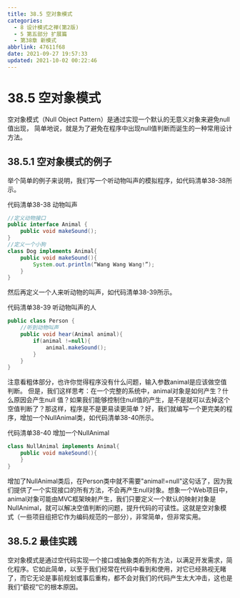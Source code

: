 ```yaml
---
title: 38.5 空对象模式
categories:
  - 8 设计模式之禅(第2版)
  - 5 第五部分 扩展篇
  - 第38章 新模式
abbrlink: 47611f68
date: 2021-09-27 19:57:33
updated: 2021-10-02 00:22:46
---
```

# 38.5 空对象模式
空对象模式（Null Object Pattern）是通过实现一个默认的无意义对象来避免null值出现， 简单地说，就是为了避免在程序中出现null值判断而诞生的一种常用设计方法。

## 38.5.1 空对象模式的例子
举个简单的例子来说明，我们写一个听动物叫声的模拟程序，如代码清单38-38所示。

代码清单38-38 动物叫声
```java
//定义动物接口
public interface Animal {
    public void makeSound();
}
//定义一个小狗
class Dog implements Animal{
    public void makeSound(){
        System.out.println(“Wang Wang Wang!”);
    }
}
```
然后再定义一个人来听动物的叫声，如代码清单38-39所示。

代码清单38-39 听动物叫声的人
```java
public class Person {
    //听到动物叫声
    public void hear(Animal animal){
        if(animal !=null){
            animal.makeSound();
        }
    }
}
```
注意看粗体部分，也许你觉得程序没有什么问题，输入参数animal是应该做空值判断。 但是，我们这样思考：在一个完整的系统中，animal对象是如何产生？什么原因会产生null 值？如果我们能够控制住null值的产生，是不是就可以去掉这个空值判断了？那这样，程序是不是更易读更简单？好，我们就编写一个更完美的程序，增加一个NullAnimal类，如代码清单38-40所示。

代码清单38-40 增加一个NullAnimal
```java
class NullAnimal implements Animal{
    public void makeSound(){
    }
}
```
增加了NullAnimal类后，在Person类中就不需要"animal!=null"这句话了，因为我们提供了一个实现接口的所有方法，不会再产生null对象。想象一个Web项目中，animal对象可能由MVC框架映射产生，我们只要定义一个默认的映射对象是NullAnimal，就可以解决空值判断的问题，提升代码的可读性。这就是空对象模式（一些项目组把它作为编码规范的一部分），非常简单，但非常实用。

## 38.5.2 最佳实践
空对象模式是通过空代码实现一个接口或抽象类的所有方法，以满足开发需求，简化程序。它如此简单，以至于我们经常在代码中看到和使用，对它已经熟视无睹了，而它无论是事前规划或事后重构，都不会对我们的代码产生太大冲击，这也是我们“藐视”它的根本原因。
